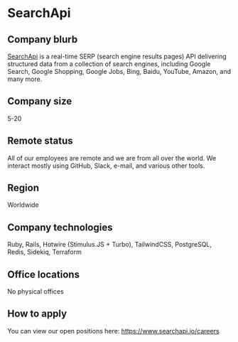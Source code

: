 # SearchApi

## Company blurb

[SearchApi](https://www.searchapi.io/) is a real-time SERP (search engine results pages) API delivering structured data from a collection of search engines, including Google Search, Google Shopping, Google Jobs, Bing, Baidu, YouTube, Amazon, and many more.

## Company size

5-20

## Remote status

All of our employees are remote and we are from all over the world. We interact mostly using GitHub, Slack, e-mail, and various other tools.

## Region

Worldwide

## Company technologies

Ruby, Rails, Hotwire (Stimulus.JS + Turbo), TailwindCSS, PostgreSQL, Redis, Sidekiq, Terraform

## Office locations

No physical offices

## How to apply

You can view our open positions here: https://www.searchapi.io/careers
